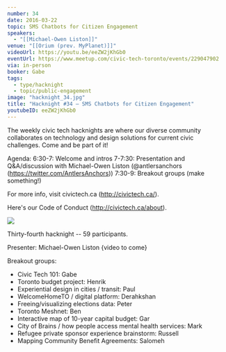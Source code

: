 ```yaml
---
number: 34
date: 2016-03-22
topic: SMS Chatbots for Citizen Engagement
speakers:
  - "[[Michael-Owen Liston]]"
venue: "[[Orium (prev. MyPlanet)]]"
videoUrl: https://youtu.be/eeZW2jKhGb0
eventUrl: https://www.meetup.com/civic-tech-toronto/events/229047902
via: in-person
booker: Gabe
tags:
  - type/hacknight
  - topic/public-engagement
image: "hacknight_34.jpg"
title: "Hacknight #34 – SMS Chatbots for Citizen Engagement"
youtubeID: eeZW2jKhGb0
---
```


The weekly civic tech hacknights are where our diverse community collaborates on technology and design solutions for current civic challenges. Come and be part of it!

Agenda:
6:30-7: Welcome and intros
7-7:30: Presentation and Q&A/discussion with Michael-Owen Liston (@antlersanchors (https://twitter.com/AntlersAnchors))
7:30-9: Breakout groups (make something!)

For more info, visit civictech.ca (http://civictech.ca/).

Here's our Code of Conduct (http://civictech.ca/about).


![](https://mlydg0vejq30.i.optimole.com/w:928/h:620/q:mauto/f:best/https://civictech.ca/wp-content/uploads/2016/03/20160322-DSC08773-1.jpg)

Thirty-fourth hacknight -- 59 participants.

Presenter: Michael-Owen Liston {video to come}

Breakout groups:
-   Civic Tech 101: Gabe
-   Toronto budget project: Henrik
-   Experiential design in cities / transit: Paul
-   WelcomeHomeTO / digital platform: Derahkshan
-   Freeing/visualizing elections data: Peter
-   Toronto Meshnet: Ben
-   Interactive map of 10-year capital budget: Gar
-   City of Brains / how people access mental health services: Mark
-   Refugee private sponsor experience brainstorm: Russell
-   Mapping Community Benefit Agreements: Salomeh